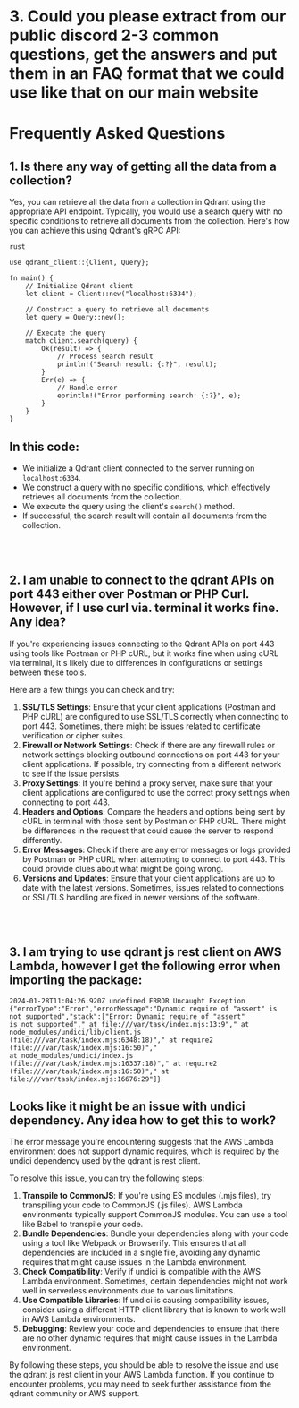 # 3. Could you please extract from our public discord 2-3 common questions, get the answers and put them in an FAQ format that we could use like that on our main website

# Frequently Asked Questions

## 1. Is there any way of getting all the data from a collection?
Yes, you can retrieve all the data from a collection in Qdrant using the appropriate API endpoint. 
Typically, you would use a search query with no specific conditions to retrieve all documents from the collection. Here's how you can achieve this using Qdrant's gRPC API:

`rust`
```
use qdrant_client::{Client, Query};

fn main() {
    // Initialize Qdrant client
    let client = Client::new("localhost:6334");

    // Construct a query to retrieve all documents
    let query = Query::new();

    // Execute the query
    match client.search(query) {
        Ok(result) => {
            // Process search result
            println!("Search result: {:?}", result);
        }
        Err(e) => {
            // Handle error
            eprintln!("Error performing search: {:?}", e);
        }
    }
}
```

## In this code:
* We initialize a Qdrant client connected to the server running on `localhost:6334`.
* We construct a query with no specific conditions, which effectively retrieves all documents from the collection.
* We execute the query using the client's `search()` method.
* If successful, the search result will contain all documents from the collection.
<br>
<br>

## 2.  I am unable to connect to the qdrant APIs on port 443 either over Postman or PHP Curl. However, if I use curl via. terminal it works fine. Any idea? 
If you're experiencing issues connecting to the Qdrant APIs on port 443 using tools like Postman or PHP cURL, but it works fine when using cURL via terminal, 
it's likely due to differences in configurations or settings between these tools.

Here are a few things you can check and try:

1. **SSL/TLS Settings**: Ensure that your client applications (Postman and PHP cURL) are configured to use SSL/TLS correctly when connecting to port 443. Sometimes, there might be issues related to certificate verification or cipher suites.
2. **Firewall or Network Settings**: Check if there are any firewall rules or network settings blocking outbound connections on port 443 for your client applications. If possible, try connecting from a different network to see if the issue persists.
3. **Proxy Settings**: If you're behind a proxy server, make sure that your client applications are configured to use the correct proxy settings when connecting to port 443.
4. **Headers and Options**: Compare the headers and options being sent by cURL in terminal with those sent by Postman or PHP cURL. There might be differences in the request that could cause the server to respond differently.
5. **Error Messages**: Check if there are any error messages or logs provided by Postman or PHP cURL when attempting to connect to port 443. This could provide clues about what might be going wrong.
6. **Versions and Updates**: Ensure that your client applications are up to date with the latest versions. Sometimes, issues related to connections or SSL/TLS handling are fixed in newer versions of the software.
<br>
<br>

## 3. I am trying to use qdrant js rest client on AWS Lambda, however I get the following error when importing the package:
```
2024-01-28T11:04:26.920Z undefined ERROR Uncaught Exception {"errorType":"Error","errorMessage":"Dynamic require of "assert" is not supported","stack":["Error: Dynamic require of "assert"
is not supported"," at file:///var/task/index.mjs:13:9"," at node_modules/undici/lib/client.js (file:///var/task/index.mjs:6348:18)"," at require2 (file:///var/task/index.mjs:16:50)","
at node_modules/undici/index.js (file:///var/task/index.mjs:16337:18)"," at require2 (file:///var/task/index.mjs:16:50)"," at file:///var/task/index.mjs:16676:29"]}
```
## Looks like it might be an issue with undici dependency. Any idea how to get this to work?
The error message you're encountering suggests that the AWS Lambda environment does not support dynamic requires, which is required by the undici dependency used by the qdrant js rest client.

To resolve this issue, you can try the following steps:

1. **Transpile to CommonJS**: If you're using ES modules (.mjs files), try transpiling your code to CommonJS (.js files). AWS Lambda environments typically support CommonJS modules. You can use a tool like Babel to transpile your code.
2. **Bundle Dependencies**: Bundle your dependencies along with your code using a tool like Webpack or Browserify. This ensures that all dependencies are included in a single file, avoiding any dynamic requires that might cause issues in the Lambda environment.
3. **Check Compatibility**: Verify if undici is compatible with the AWS Lambda environment. Sometimes, certain dependencies might not work well in serverless environments due to various limitations.
4. **Use Compatible Libraries**: If undici is causing compatibility issues, consider using a different HTTP client library that is known to work well in AWS Lambda environments.
5. **Debugging**: Review your code and dependencies to ensure that there are no other dynamic requires that might cause issues in the Lambda environment.

By following these steps, you should be able to resolve the issue and use the qdrant js rest client in your AWS Lambda function. If you continue to encounter problems, you may need to seek further assistance from the qdrant community or AWS support.

